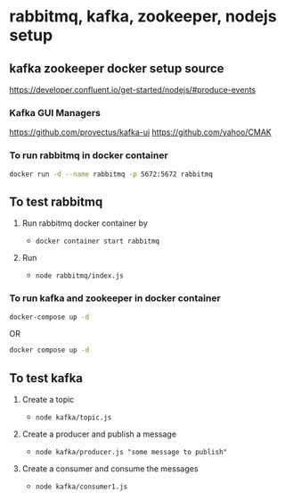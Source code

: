 # rabbitmq, kafka, zookeeper, nodejs setup

## kafka zookeeper docker setup source

https://developer.confluent.io/get-started/nodejs/#produce-events

### Kafka GUI Managers

https://github.com/provectus/kafka-ui
https://github.com/yahoo/CMAK

### To run rabbitmq in docker container

```sh
docker run -d --name rabbitmq -p 5672:5672 rabbitmq
```

## To test rabbitmq

1. Run rabbitmq docker container by
    - `docker container start rabbitmq`

2. Run
    - `node rabbitmq/index.js`

### To run kafka and zookeeper in docker container

```sh
docker-compose up -d 
```

OR

```sh
docker compose up -d
```

## To test kafka

1. Create a topic
   - `node kafka/topic.js`

2. Create a producer and publish a message
   - `node kafka/producer.js "some message to publish"`

3. Create a consumer and consume the messages
   - `node kafka/consumer1.js`
